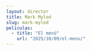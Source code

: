 ```yaml
---
layout: director
title: Mark Mylod
slug: mark-mylod
peliculas:
  - title: "El menú"
    url: "2025/10/09/el-menu/"
---
```

